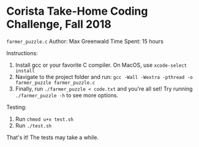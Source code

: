 # Corista Take-Home Coding Challenge, Fall 2018

`farmer_puzzle.c`
Author: Max Greenwald
Time Spent: 15 hours

Instructions:
1) Install gcc or your favorite C compiler. On MacOS, use `xcode-select install`
2) Navigate to the project folder and run: `gcc -Wall -Wextra -pthread -o farmer_puzzle farmer_puzzle.c`
3) Finally, run `./farmer_puzzle < code.txt` and you're all set! Try running `./farmer_puzzle -h` to see more options.

Testing:
1) Run `chmod u+x test.sh`
2) Run `./test.sh`

That's it! The tests may take a while.
